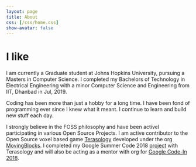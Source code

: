 ```yaml
---
layout: page
title: About
css: [/css/home.css]
show-avatar: false
---
```


<!-- Typed.js --> 
<script src="/js/jquery-1.11.2.min.js"></script> <!-- Typed.js uses old jquery ver -->
<script src="/js/typed.js" type="text/javascript"></script>
<script>
  $(function(){
    $(".typed").typed({
      strings: [ " to know things.", " to code my way through life."],
      typeSpeed: 100,
      loop: true,
      backDelay: 1000
    });
  });
</script>

<div class="mobile-js-hide">
  <div class="row">
    <div class="col-sm-12">
      <div class="text-center">
          <h1>I like<span class="typed" style="color:#890000"></span></h1>
      </div>
    </div>
  </div>
</div>


I am currently a Graduate student at Johns Hopkins University, pursuing a Masters in Computer Science. I completed my Bachelors of Technology in Electrical Engineering with a minor Computer Science and Engineering from IIT, Dhanbad in Jul, 2019.  

Coding has been more than just a hobby for a long time. I have been fond of programming ever since I knew what it meant. I continue to learn and build new stuff each day.  

I strongly believe in the FOSS philosophy and have been activel participating in various Open Source Projects. I am active contributor to the Open Source voxel based game [Terasology](https://terasology.org) developed under the org [
MovingBlocks](https://github.com/MovingBlocks). I completed my Google Summer Code 2018 [project](/2018-08-07-GSoCWrapUp/) with Terasology and will also be acting as a mentor with org for [Google Code-In 2018](https://http://codein.withgoogle.com/).
